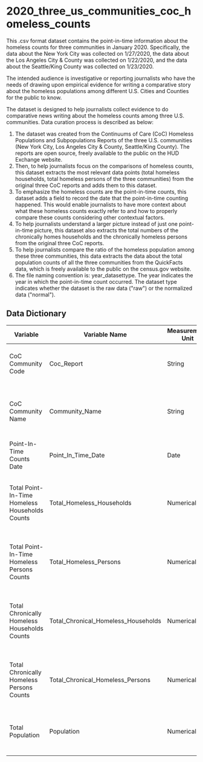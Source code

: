 # 2020_three_us_communities_coc_homeless_counts
This .csv format dataset contains the point-in-time information about the homeless counts for three communities in January 2020. Specifically, the data about the New York City was collected on 1/27/2020, the data about the Los Angeles City & County was collected on 1/22/2020, and the data about the Seattle/King County was collected on 1/23/2020.

The intended audience is investigative or reporting journalists who have the needs of drawing upon empirical evidence for writing a comparative story about the homeless populations among different U.S. Cities and Counties for the public to know. 

The dataset is designed to help journalists collect evidence to do comparative news writing about the homeless counts among three U.S. communities. Data curation process is described as below:
1.	The dataset was created from the Continuums of Care (CoC) Homeless Populations and Subpopulations Reports of the three U.S. communities (New York City, Los Angeles City & County, Seattle/King County). The reports are open source, freely available to the public on the HUD Exchange website.
2.	Then, to help journalists focus on the comparisons of homeless counts, this dataset extracts the most relevant data points (total homeless households, total homeless persons of the three communities) from the original three CoC reports and adds them to this dataset.
3.	To emphasize the homeless counts are the point-in-time counts, this dataset adds a field to record the date that the point-in-time counting happened. This would enable journalists to have more context about what these homeless counts exactly refer to and how to properly compare these counts considering other contextual factors. 
4.	To help journalists understand a larger picture instead of just one point-in-time picture, this dataset also extracts the total numbers of the chronically homes households and the chronically homeless persons from the original three CoC reports.
5.	To help journalists compare the ratio of the homeless population among these three communities, this data extracts the data about the total population counts of all the three communities from the QuickFacts data, which is freely available to the public on the census.gov website.
6.	The file naming convention is: year_datasettype. The year indicates the year in which the point-in-time count occurred. The dataset type indicates whether the dataset is the raw data ("raw") or the normalized data ("normal").

## Data Dictionary
|Variable |Variable Name  |Measurement Unit  |Allowed Values  |Definition  
--- | --- | ---| --- | --- |
|CoC Community Code|Coc_Report|String|CoC codes|The code number of the CoC community Field Office|
|CoC Community Name|Community_Name|String|New York City, Los Angeles City and County, Seattle/King County|The names of the CoC communities|
|Point-In-Time Counts Date|Point_In_Time_Date|Date|MM/DD/YY|Date of the point-in-time homeless counts|
|Total Point-In-Time Homeless Households Counts|Total_Homeless_Households|Numerical|Number >= 0|The total count of point-in-time homeless households of the corresponding community|
|Total Point-In-Time Homeless Persons Counts|Total_Homeless_Persons|Numerical|Number >= 0|The total count of point-in-time homeless persons of the corresponding community|
|Total Chronically Homeless Households Counts|Total_Chronical_Homeless_Households|Numerical|Number >= 0|The total count of the chronically homeless households of the corresponding community|
|Total Chronically Homeless Persons Counts|Total_Chronical_Homeless_Persons|Numerical|Number >= 0|The total count of the chronically homeless persons of the corresponding community|
|Total Population|Population|Numerical|Number >= 0|The total count of population in the corresponding community|
